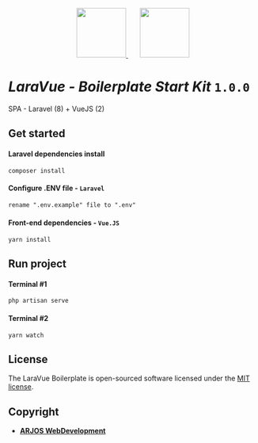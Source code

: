 <p align="center">
<a href="https://laravel.com" target="_blank">
<img src="https://upload.wikimedia.org/wikipedia/commons/thumb/9/9a/Laravel.svg/738px-Laravel.svg.png" width="100">
</a>
<img width="20"></img>
<a href="https://laravel.com" target="_blank">
<img src="https://upload.wikimedia.org/wikipedia/commons/thumb/9/95/Vue.js_Logo_2.svg/694px-Vue.js_Logo_2.svg.png" width="100">
</a>
</p>

# _LaraVue - Boilerplate Start Kit_ `1.0.0`

SPA - Laravel (8) + VueJS (2)

## Get started

#### Laravel dependencies install
```
composer install
```

#### Configure .ENV file - `Laravel`
```html
rename ".env.example" file to ".env"
```

#### Front-end dependencies - `Vue.JS`
```
yarn install
```

## Run project

#### Terminal #1
```
php artisan serve
```
#### Terminal #2
```
yarn watch
```

## License

The LaraVue Boilerplate is open-sourced software licensed under the [MIT license](https://opensource.org/licenses/MIT).


## Copyright

- **[ARJOS WebDevelopment](https://arjos.com.br/)**
